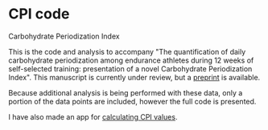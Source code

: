 # CPI code
Carbohydrate Periodization Index

This is the code and analysis to accompany "The quantification of daily carbohydrate periodization among endurance athletes during 12 weeks of self-selected training: presentation of a novel Carbohydrate Periodization Index". This manuscript is currently under review, but a [preprint](https://www.medrxiv.org/content/10.1101/2022.06.21.22276725v1) is available.

Because additional analysis is being performed with these data, only a portion of the data points are included, however the full code is presented.

I have also made an app for [calculating CPI values](https://rothschild.shinyapps.io/carb-index-app/).

